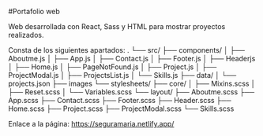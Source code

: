 #Portafolio web

Web desarrollada con React, Sass y HTML para mostrar proyectos realizados.

Consta de los siguientes apartados:
.
└── src/
├── components/
│ ├── Aboutme.js
│ ├── App.js
│ ├── Contact.js
│ ├── Footer.js
│ ├── Headerjs
│ ├── Home.js
│ ├── PageNotFound.js
│ ├── Project.js
│ ├── ProjectModal.js
│ ├── ProjectsList.js
│ └── Skills.js
├── data/
│ └── projects.json
├── images
└── stylesheets/
├── core/
│ ├── Mixins.scss
│ ├── Reset.scss
│ └── Variables.scss
└── layout/
├── Aboutme.scss
├── App.scss
├── Contact.scss
├── Footer.scss
├── Header.scss
├── Home.scss
├── Project.scss
├── ProjectModal.scss
└── Skills.scss

Enlace a la página: https://seguramaria.netlify.app/
